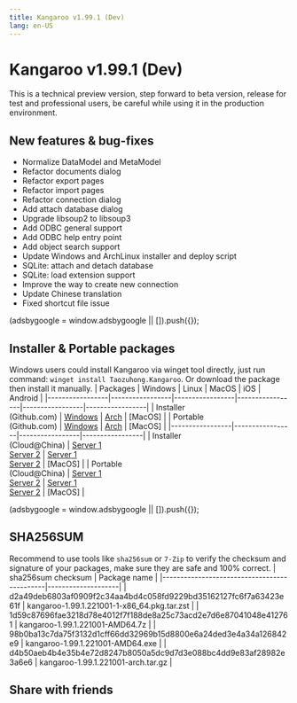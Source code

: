 ```yaml
---
title: Kangaroo v1.99.1 (Dev)
lang: en-US
---
```


# Kangaroo v1.99.1 (Dev)
This is a technical preview version, step forward to beta version, release for test and professional users, be careful while using it in the production environment.

## New features & bug-fixes
- Normalize DataModel and MetaModel
- Refactor documents dialog
- Refactor export pages
- Refactor import pages
- Refactor connection dialog
- Add attach database dialog
- Upgrade libsoup2 to libsoup3
- Add ODBC general support
- Add ODBC help entry point
- Add object search support
- Update Windows and ArchLinux installer and deploy script
- SQLite: attach and detach database
- SQLite: load extension support
- Improve the way to create new connection
- Update Chinese translation
- Fixed shortcut file issue

<div>
    <script2 type="text/javascript" async="true" src="https://pagead2.googlesyndication.com/pagead/js/adsbygoogle.js" />
    <ins class="adsbygoogle"
        style="display:block; text-align:center;"
        data-ad-layout="in-article"
        data-ad-format="fluid"
        data-ad-client="ca-pub-3975819313740938"
        data-ad-slot="6760827895"></ins>
    <script2 type="text/javascript">
        (adsbygoogle = window.adsbygoogle || []).push({});
    </script2>
</div>

## Installer & Portable packages
Windows users could install Kangaroo via winget tool directly, just run command: `winget install Taozuhong.Kangaroo`. Or download the package then install it manually.
| Packages        | Windows         | Linux           | MacOS           | iOS             | Android         |
|-----------------|-----------------|-----------------|-----------------|-----------------|-----------------|
| Installer<br/>(Github.com) | [Windows](https://github.com/dbkangaroo/kangaroo/releases/download/v1.99.1.221001/kangaroo-1.99.1.221001-AMD64.exe) | [Arch](https://github.com/dbkangaroo/kangaroo/releases/download/v1.99.1.221001/kangaroo-1.99.1.221001-1-x86_64.pkg.tar.zst) | [MacOS] |
| Portable<br/>(Github.com) | [Windows](https://github.com/dbkangaroo/kangaroo/releases/download/v1.99.1.221001/kangaroo-1.99.1.221001-AMD64.7z) | [Arch](https://github.com/dbkangaroo/kangaroo/releases/download/v1.99.1.221001/kangaroo-1.99.1.221001-arch.tar.gz) | [MacOS] |
|-----------------|-----------------|-----------------|-----------------|
| Installer<br/>(Cloud@China) | [Server 1](https://kangaroo.awaysoft.com/downloads/v1.99.1.221001/kangaroo-1.99.1.221001-AMD64.exe) <br/> [Server 2](https://d4.injdk.cn/dbkangaroo/v1.99.1.221001/kangaroo-1.99.1.221001-AMD64.exe) | [Server 1](https://kangaroo.awaysoft.com/downloads/v1.99.1.221001/kangaroo-1.99.1.221001-1-x86_64.pkg.tar.zst) <br/> [Server 2](https://d4.injdk.cn/dbkangaroo/v1.99.1.221001/kangaroo-1.99.1.221001-1-x86_64.pkg.tar.zst) | [MacOS] |
| Portable<br/>(Cloud@China) | [Server 1](https://kangaroo.awaysoft.com/downloads/v1.99.1.221001/kangaroo-1.99.1.221001-AMD64.7z) <br/> [Server 2](https://d4.injdk.cn/dbkangaroo/v1.99.1.221001/kangaroo-1.99.1.221001-AMD64.7z) | [Server 1](https://kangaroo.awaysoft.com/downloads/v1.99.1.221001/kangaroo-1.99.1.221001-arch.tar.gz) <br/> [Server 2](https://d4.injdk.cn/dbkangaroo/v1.99.1.221001/kangaroo-1.99.1.221001-arch.tar.gz) | [MacOS] |

<div>
    <script2 type="text/javascript" async="true" src="https://pagead2.googlesyndication.com/pagead/js/adsbygoogle.js" />
    <ins class="adsbygoogle"
        style="display:block; text-align:center;"
        data-ad-layout="in-article"
        data-ad-format="fluid"
        data-ad-client="ca-pub-3975819313740938"
        data-ad-slot="6760827895"></ins>
    <script2 type="text/javascript">
        (adsbygoogle = window.adsbygoogle || []).push({});
    </script2>
</div>

## SHA256SUM
Recommend to use tools like `sha256sum` or `7-Zip` to verify the checksum and signature of your packages, make sure they are safe and 100% correct.
| sha256sum checksum                          | Package name       |
|---------------------------------------------|--------------------|
| d2a49deb6803af0909f2c34aa4bd4c058fd9229bd35162127fc6f7a63423e61f | kangaroo-1.99.1.221001-1-x86_64.pkg.tar.zst |
| 1d59c87696fae3218d78e4012f7f188de8a25c73acd2e7d6e87041048e412761 | kangaroo-1.99.1.221001-AMD64.7z |
| 98b0ba13c7da75f3132d1cff66dd32969b15d8800e6a24ded3e4a34a126842e9 | kangaroo-1.99.1.221001-AMD64.exe |
| d4b50aeb4b4e35b4e72d8247b8050a5dc9d7d3e088bc4dd9e83af28982e3a6e6 | kangaroo-1.99.1.221001-arch.tar.gz |

## Share with friends
<social-share :networks="['facebook', 'twitter', 'whatsapp', 'telegram', 'linkedin', 'reddit', 'line', 'skype', 'pinterest']" />

